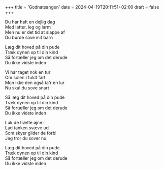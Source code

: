 +++
title = 'Godnatsangen'
date = 2024-04-19T20:11:51+02:00
draft = false
+++

Du har haft en dejlig dag<br />
Med latter, leg og larm<br />
Men nu er det tid at slappe af<br />
Du burde sove mit barn<br />

Læg dit hoved på din pude<br />
Træk dynen op til din kind<br />
Så fortæller jeg om det derude<br />
Du ikke vidste inden<br />

Vi har taget nok en tur<br />
Om solen i fuldt fart<br />
Mon ikke den også ta'r en lur<br />
Nu skal du sove snart<br />

Så læg dit hoved på din pude<br />
Træk dynen op til din kind<br />
Så fortæller jeg om det derude<br />
Du ikke vidste inden<br />

Luk de trætte øjne i<br />
Lad tanken svæve ud<br />
Som skyer glider de forbi<br />
Jeg tror du sover nu<br />

Læg dit hoved på din pude<br />
Træk dynen op til din kind<br />
Så fortæller jeg om det derude<br />
Du ikke vidste inden<br />
